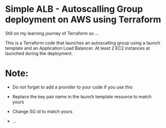 # Simple ALB - Autoscalling Group deployment on AWS using Terraform

Still on my learning journey of Terraform so ...

This is a Terraform code that launches an autoscalling group using a launch template and an Application Load Balancer.
At least 2 EC2 instances at launched during the deployment.

# Note:
- Do not forget to add a provider to your code if you use this

- Replace the key pair name in the launch template resource to match yours

- Change SG id to match yours

- ... 